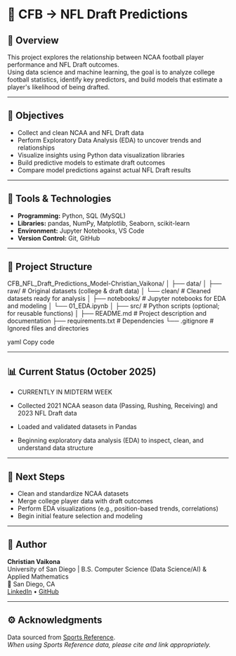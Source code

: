 # 🏈 CFB → NFL Draft Predictions

## 📘 Overview
This project explores the relationship between NCAA football player performance and NFL Draft outcomes.  
Using data science and machine learning, the goal is to analyze college football statistics, identify key predictors, and build models that estimate a player's likelihood of being drafted.

---

## 🎯 Objectives
- Collect and clean NCAA and NFL Draft data  
- Perform Exploratory Data Analysis (EDA) to uncover trends and relationships  
- Visualize insights using Python data visualization libraries  
- Build predictive models to estimate draft outcomes  
- Compare model predictions against actual NFL Draft results  

---

## 🧰 Tools & Technologies
- **Programming:** Python, SQL (MySQL)  
- **Libraries:** pandas, NumPy, Matplotlib, Seaborn, scikit-learn  
- **Environment:** Jupyter Notebooks, VS Code  
- **Version Control:** Git, GitHub  

---

## 📂 Project Structure
CFB_NFL_Draft_Predictions_Model-Christian_Vaikona/
│
├── data/
│ ├── raw/ # Original datasets (college & draft data)
│ └── clean/ # Cleaned datasets ready for analysis
│
├── notebooks/ # Jupyter notebooks for EDA and modeling
│ └── 01_EDA.ipynb
│
├── src/ # Python scripts (optional; for reusable functions)
│
├── README.md # Project description and documentation
├── requirements.txt # Dependencies
└── .gitignore # Ignored files and directories

yaml
Copy code

---

## 📊 Current Status (October 2025)

- CURRENTLY IN MIDTERM WEEK

- Collected 2021 NCAA season data (Passing, Rushing, Receiving) and 2023 NFL Draft data  
- Loaded and validated datasets in Pandas  
- Beginning exploratory data analysis (EDA) to inspect, clean, and understand data structure  

---

## 🚀 Next Steps
- Clean and standardize NCAA datasets  
- Merge college player data with draft outcomes  
- Perform EDA visualizations (e.g., position-based trends, correlations)  
- Begin initial feature selection and modeling  

---

## 🧠 Author
**Christian Vaikona**  
University of San Diego | B.S. Computer Science (Data Science/AI) & Applied Mathematics  
📍 San Diego, CA  
[LinkedIn](https://linkedin.com/in/christianvaikona) • [GitHub](https://github.com/ChristianVaikona)

---

## ⚙️ Acknowledgments
Data sourced from [Sports Reference](https://www.sports-reference.com/).  
*When using Sports Reference data, please cite and link appropriately.*